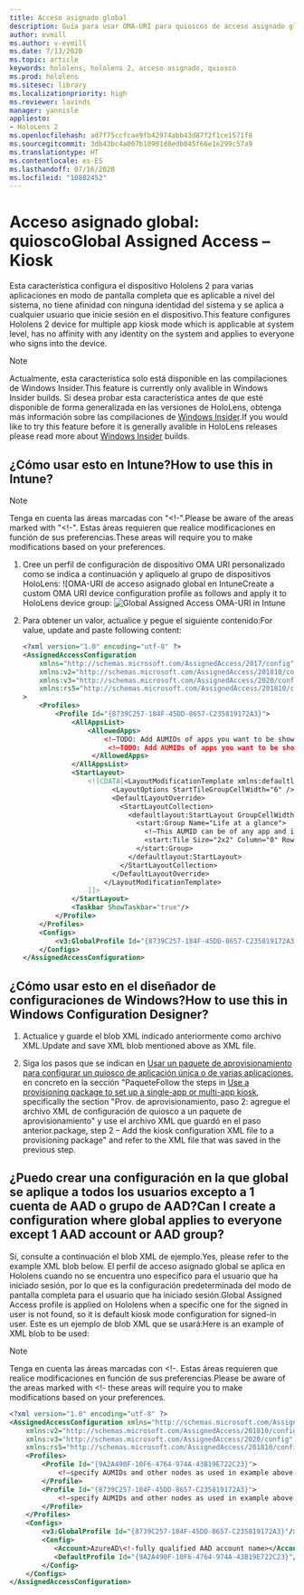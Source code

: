 ```yaml
---
title: Acceso asignado global
description: Guía para usar OMA-URI para quioscos de acceso asignado global
author: evmill
ms.author: v-evmill
ms.date: 7/13/2020
ms.topic: article
keywords: hololens, hololens 2, acceso asignado, quiosco
ms.prod: hololens
ms.sitesec: library
ms.localizationpriority: high
ms.reviewer: lavinds
manager: yannisle
appliesto:
- HoloLens 2
ms.openlocfilehash: ad7f75ccfcae9fb42974abb43d87f2f1ce1571f8
ms.sourcegitcommit: 3db43bc4a007b10901d8edb045f66e1e299c57a9
ms.translationtype: HT
ms.contentlocale: es-ES
ms.lasthandoff: 07/16/2020
ms.locfileid: "10882452"
---
```

# <span data-ttu-id="a4df3-104">Acceso asignado global: quiosco</span><span class="sxs-lookup"><span data-stu-id="a4df3-104">Global Assigned Access – Kiosk</span></span>

<span data-ttu-id="a4df3-105">Esta característica configura el dispositivo Hololens 2 para varias aplicaciones en modo de pantalla completa que es aplicable a nivel del sistema, no tiene afinidad con ninguna identidad del sistema y se aplica a cualquier usuario que inicie sesión en el dispositivo.</span><span class="sxs-lookup"><span data-stu-id="a4df3-105">This feature configures Hololens 2 device for multiple app kiosk mode which is applicable at system level, has no affinity with any identity on the system and applies to everyone who signs into the device.</span></span> 

> [!NOTE]
> <span data-ttu-id="a4df3-106">Actualmente, esta característica solo está disponible en las compilaciones de Windows Insider.</span><span class="sxs-lookup"><span data-stu-id="a4df3-106">This feature is currently only avalible in Windows Insider builds.</span></span> <span data-ttu-id="a4df3-107">Si desea probar esta característica antes de que esté disponible de forma generalizada en las versiones de HoloLens, obtenga más información sobre las compilaciones de [Windows Insider](hololens-insider.md).</span><span class="sxs-lookup"><span data-stu-id="a4df3-107">If you would like to try this feature before it is generally avalible in HoloLens releases please read more about [Windows Insider](hololens-insider.md) builds.</span></span>
 
## <span data-ttu-id="a4df3-108">¿Cómo usar esto en Intune?</span><span class="sxs-lookup"><span data-stu-id="a4df3-108">How to use this in Intune?</span></span> 

> [!NOTE]
> <span data-ttu-id="a4df3-109">Tenga en cuenta las áreas marcadas con "<!-".</span><span class="sxs-lookup"><span data-stu-id="a4df3-109">Please be aware of the areas marked with "<!-".</span></span> <span data-ttu-id="a4df3-110">Estas áreas requieren que realice modificaciones en función de sus preferencias.</span><span class="sxs-lookup"><span data-stu-id="a4df3-110">These areas will require you to make modifications based on your preferences.</span></span> 

1.  <span data-ttu-id="a4df3-111">Cree un perfil de configuración de dispositivo OMA URI personalizado como se indica a continuación y aplíquelo al grupo de dispositivos HoloLens: ![OMA-URI de acceso asignado global en Intune</span><span class="sxs-lookup"><span data-stu-id="a4df3-111">Create a custom OMA URI device configuration profile as follows and apply it to HoloLens device group: ![Global Assigned Access OMA-URI in Intune</span></span>](images/global-assigned-access-omauri.png)

2.  <span data-ttu-id="a4df3-112">Para obtener un valor, actualice y pegue el siguiente contenido:</span><span class="sxs-lookup"><span data-stu-id="a4df3-112">For value, update and paste following content:</span></span> 

    ```xml
    <?xml version="1.0" encoding="utf-8" ?> 
    <AssignedAccessConfiguration 
        xmlns="http://schemas.microsoft.com/AssignedAccess/2017/config" 
        xmlns:v2="http://schemas.microsoft.com/AssignedAccess/201810/config" 
        xmlns:v3="http://schemas.microsoft.com/AssignedAccess/2020/config" 
        xmlns:rs5="http://schemas.microsoft.com/AssignedAccess/201810/config" 
    > 
        <Profiles> 
            <Profile Id="{8739C257-184F-45DD-8657-C235819172A3}"> 
                <AllAppsList> 
                    <AllowedApps>                     
                        <!—TODO: Add AUMIDs of apps you want to be shown here, e.g. <App AppUserModelId="Microsoft.MicrosoftEdge_8wekyb3d8bbwe!MicrosoftEdge" rs5:AutoLaunch=”true” /> --> 
                         <!—TODO: Add AUMIDs of apps you want to be shown here, e.g. <App AppUserModelId="Microsoft.settingn_8wekyb3d8bbwe!MicrosoftEdge" /> --> 
                     </AllowedApps> 
                </AllAppsList> 
                <StartLayout> 
                    <![CDATA[<LayoutModificationTemplate xmlns:defaultlayout="http://schemas.microsoft.com/Start/2014/FullDefaultLayout" xmlns:start="http://schemas.microsoft.com/Start/2014/StartLayout" Version="1" xmlns="http://schemas.microsoft.com/Start/2014/LayoutModification"> 
                          <LayoutOptions StartTileGroupCellWidth="6" /> 
                          <DefaultLayoutOverride> 
                            <StartLayoutCollection> 
                              <defaultlayout:StartLayout GroupCellWidth="6"> 
                                <start:Group Name="Life at a glance"> 
                                  <!—This AUMID can be of any app and is not used on Hololens but is required for parity, so you can leave it as is. --> 
                                  <start:Tile Size="2x2" Column="0" Row="0" AppUserModelID="Microsoft.MicrosoftEdge_8wekyb3d8bbwe!MicrosoftEdge" />                               
                                </start:Group> 
                              </defaultlayout:StartLayout> 
                            </StartLayoutCollection> 
                          </DefaultLayoutOverride> 
                        </LayoutModificationTemplate> 
                    ]]> 
                </StartLayout> 
                <Taskbar ShowTaskbar="true"/> 
            </Profile> 
        </Profiles> 
        <Configs> 
            <v3:GlobalProfile Id="{8739C257-184F-45DD-8657-C235819172A3}"/> 
        </Configs> 
    </AssignedAccessConfiguration> 
    ```

## <span data-ttu-id="a4df3-113">¿Cómo usar esto en el diseñador de configuraciones de Windows?</span><span class="sxs-lookup"><span data-stu-id="a4df3-113">How to use this in Windows Configuration Designer?</span></span> 
 
1.  <span data-ttu-id="a4df3-114">Actualice y guarde el blob XML indicado anteriormente como archivo XML.</span><span class="sxs-lookup"><span data-stu-id="a4df3-114">Update and save XML blob mentioned above as XML file.</span></span> 

2.  <span data-ttu-id="a4df3-115">Siga los pasos que se indican en [Usar un paquete de aprovisionamiento para configurar un quiosco de aplicación única o de varias aplicaciones](https://docs.microsoft.com/hololens/hololens-kiosk#use-a-provisioning-package-to-set-up-a-single-app-or-multi-app-kiosk), en concreto en la sección "Paquete</span><span class="sxs-lookup"><span data-stu-id="a4df3-115">Follow the steps in [Use a provisioning package to set up a single-app or multi-app kiosk](https://docs.microsoft.com/hololens/hololens-kiosk#use-a-provisioning-package-to-set-up-a-single-app-or-multi-app-kiosk), specifically the section "Prov.</span></span> <span data-ttu-id="a4df3-116">de aprovisionamiento, paso 2: agregue el archivo XML de configuración de quiosco a un paquete de aprovisionamiento" y use el archivo XML que guardó en el paso anterior.</span><span class="sxs-lookup"><span data-stu-id="a4df3-116">package, step 2 – Add the kiosk configuration XML file to a provisioning package" and refer to the XML file that was saved in the previous step.</span></span> 

## <span data-ttu-id="a4df3-117">¿Puedo crear una configuración en la que global se aplique a todos los usuarios excepto a 1 cuenta de AAD o grupo de AAD?</span><span class="sxs-lookup"><span data-stu-id="a4df3-117">Can I create a configuration where global applies to everyone except 1 AAD account or AAD group?</span></span> 

<span data-ttu-id="a4df3-118">Sí, consulte a continuación el blob XML de ejemplo.</span><span class="sxs-lookup"><span data-stu-id="a4df3-118">Yes, please refer to the example XML blob below.</span></span> <span data-ttu-id="a4df3-119">El perfil de acceso asignado global se aplica en Hololens cuando no se encuentra uno específico para el usuario que ha iniciado sesión, por lo que es la configuración predeterminada del modo de pantalla completa para el usuario que ha iniciado sesión.</span><span class="sxs-lookup"><span data-stu-id="a4df3-119">Global Assigned Access profile is applied on Hololens when a specific one for the signed in user is not found, so it is default kiosk mode configuration for signed-in user.</span></span> <span data-ttu-id="a4df3-120">Este es un ejemplo de blob XML que se usará:</span><span class="sxs-lookup"><span data-stu-id="a4df3-120">Here is an example of XML blob to be used:</span></span> 

> [!NOTE]
> <span data-ttu-id="a4df3-121">Tenga en cuenta las áreas marcadas con <!-. Estas áreas requieren que realice modificaciones en función de sus preferencias.</span><span class="sxs-lookup"><span data-stu-id="a4df3-121">Please be aware of the areas marked with <!-  these areas will require you to make modifications based on your preferences.</span></span> 

```xml
<?xml version="1.0" encoding="utf-8" ?> 
<AssignedAccessConfiguration xmlns="http://schemas.microsoft.com/AssignedAccess/2017/config" 
    xmlns:v2="http://schemas.microsoft.com/AssignedAccess/201810/config" 
    xmlns:v3="http://schemas.microsoft.com/AssignedAccess/2020/config" 
    xmlns:rs5="http://schemas.microsoft.com/AssignedAccess/201810/config"> 
    <Profiles> 
        <Profile Id="{9A2A490F-10F6-4764-974A-43B19E722C23}"> 
            <!—specify AUMIDs and other nodes as used in example above --> 
        </Profile> 
        <Profile Id="{8739C257-184F-45DD-8657-C235819172A3}"> 
            <!—specify AUMIDs and other nodes as used in example above --> 
        </Profile> 
    </Profiles> 
    <Configs> 
        <v3:GlobalProfile Id="{8739C257-184F-45DD-8657-C235819172A3}"/> 
        <Config> 
           <Account>AzureAD\<!-fully qualified AAD account name></Account> 
           <DefaultProfile Id="{9A2A490F-10F6-4764-974A-43B19E722C23}"/> 
        </Config> 
    </Configs> 
</AssignedAccessConfiguration> 
```
